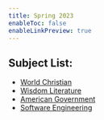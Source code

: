 ```yaml
---
title: Spring 2023
enableToc: false
enableLinkPreview: true
---
```


## Subject List:

- [World Christian](notes/Spring%202023/World%20Christian.md)
- [Wisdom Literature](notes/Spring%202023/Wisdom%20and%20Prophets/Wisdom%20Literature.md)
- [American Government](notes/Spring%202023/American%20Government.md)
- [Software Engineering](notes/Spring%202023/Software%20Engineering.md)